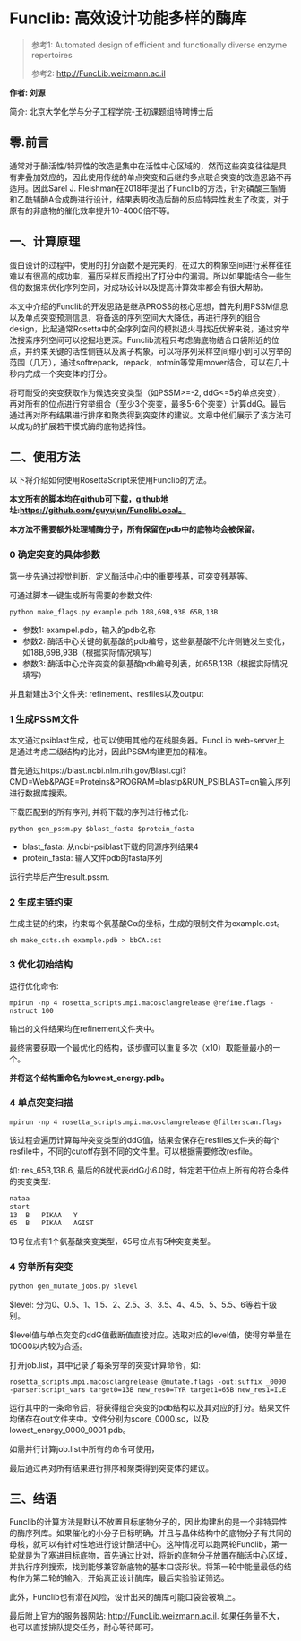 # Funclib: 高效设计功能多样的酶库

>参考1:  Automated design of efficient and functionally diverse enzyme repertoires
>
>参考2: http://FuncLib.weizmann.ac.il

**作者: 刘源** 

简介: 北京大学化学与分子工程学院-王初课题组特聘博士后



## 零.前言

通常对于酶活性/特异性的改造是集中在活性中心区域的，然而这些突变往往是具有非叠加效应的，因此使用传统的单点突变和后继的多点联合突变的改造思路不再适用。因此Sarel J. Fleishman在2018年提出了Funclib的方法，针对磷酸三酯酶和乙酰辅酶A合成酶进行设计，结果表明改造后酶的反应特异性发生了改变，对于原有的非底物的催化效率提升10-4000倍不等。



## 一、计算原理

蛋白设计的过程中，使用的打分函数不是完美的，在过大的构象空间进行采样往往难以有很高的成功率，遍历采样反而挖出了打分中的漏洞。所以如果能结合一些生信的数据来优化序列空间，对成功设计以及提高计算效率都会有很大帮助。

本文中介绍的Funclib的开发思路是继承PROSS的核心思想，首先利用PSSM信息以及单点突变预测信息，将备选的序列空间大大降低，再进行序列的组合design，比起通常Rosetta中的全序列空间的模拟退火寻找近优解来说，通过穷举法搜索序列空间可以挖掘地更深。Funclib流程只考虑酶底物结合口袋附近的位点，并约束关键的活性侧链以及离子构象，可以将序列采样空间缩小到可以穷举的范围（几万），通过softrepack，repack，rotmin等常用mover结合，可以在几十秒内完成一个突变体的打分。

将可耐受的突变获取作为候选突变类型（如PSSM>=-2, ddG<=5的单点突变），再对所有的位点进行穷举组合（至少3个突变，最多5-6个突变）计算ddG。最后通过再对所有结果进行排序和聚类得到突变体的建议。文章中他们展示了该方法可以成功的扩展若干模式酶的底物选择性。



## 二、使用方法

以下将介绍如何使用RosettaScript来使用Funclib的方法。

**本文所有的脚本均在github可下载，github地址:https://github.com/guyujun/FunclibLocal。**

**本方法不需要额外处理辅酶分子，所有保留在pdb中的底物均会被保留。**



### 0 确定突变的具体参数

第一步先通过视觉判断，定义酶活中心中的重要残基，可突变残基等。

可通过脚本一键生成所有需要的参数文件:

```shell
python make_flags.py example.pdb 18B,69B,93B 65B,13B
```

- 参数1: exampel.pdb，输入的pdb名称
- 参数2: 酶活中心关键的氨基酸的pdb编号，这些氨基酸不允许侧链发生变化，如18B,69B,93B（根据实际情况填写）
- 参数3: 酶活中心允许突变的氨基酸pdb编号列表，如65B,13B（根据实际情况填写）



并且新建出3个文件夹: refinement、resfiles以及output



### 1 生成PSSM文件

本文通过psiblast生成，也可以使用其他的在线服务器。FuncLib web-server上是通过考虑二级结构的比对，因此PSSM构建更加的精准。

首先通过https://blast.ncbi.nlm.nih.gov/Blast.cgi?CMD=Web&PAGE=Proteins&PROGRAM=blastp&RUN_PSIBLAST=on输入序列进行数据库搜索。

下载匹配到的所有序列, 并将下载的序列进行格式化:

```shell
python gen_pssm.py $blast_fasta $protein_fasta
```

- blast_fasta: 从ncbi-psiblast下载的同源序列结果4
- protein_fasta: 输入文件pdb的fasta序列

运行完毕后产生result.pssm.



### 2 生成主链约束

生成主链的约束，约束每个氨基酸Cα的坐标，生成的限制文件为example.cst。

```shell
sh make_csts.sh example.pdb > bbCA.cst
```



### 3 优化初始结构

运行优化命令: 

```shell
mpirun -np 4 rosetta_scripts.mpi.macosclangrelease @refine.flags -nstruct 100
```

输出的文件结果均在refinement文件夹中。

最终需要获取一个最优化的结构，该步骤可以重复多次（x10）取能量最小的一个。

**并将这个结构重命名为lowest_energy.pdb。**



### 4 单点突变扫描

```shell
mpirun -np 4 rosetta_scripts.mpi.macosclangrelease @filterscan.flags
```

该过程会遍历计算每种突变类型的ddG值，结果会保存在resfiles文件夹的每个resfile中，不同的cutoff存到不同的文件里。可以根据需要修改resfile。



如: res_65B,13B.6, 最后的6就代表ddG小6.0时，特定若干位点上所有的符合条件的突变类型:

```txt
nataa
start
13	B	PIKAA	Y
65	B	PIKAA	AGIST
```

13号位点有1个氨基酸突变类型，65号位点有5种突变类型。



### 4 穷举所有突变

```python
python gen_mutate_jobs.py $level
```

$level: 分为0、0.5、1、1.5、2、2.5、3、3.5、4、4.5、5、5.5、6等若干级别。

$level值与单点突变的ddG值截断值直接对应。选取对应的level值，使得穷举量在10000以内较为合适。

打开job.list，其中记录了每条穷举的突变计算命令，如:

```shell
rosetta_scripts.mpi.macosclangrelease @mutate.flags -out:suffix _0000 -parser:script_vars target0=13B new_res0=TYR target1=65B new_res1=ILE 
```

运行其中的一条命令后，将获得组合突变的pdb结构以及其对应的打分。结果文件均储存在out文件夹中。文件分别为score_0000.sc，以及lowest_energy_0000_0001.pdb。

如需并行计算job.list中所有的命令可使用，



最后通过再对所有结果进行排序和聚类得到突变体的建议。





## 三、结语

Funclib的计算方法是默认不放置目标底物分子的，因此构建出的是一个非特异性的酶序列库。如果催化的小分子目标明确，并且与晶体结构中的底物分子有共同的母核，就可以有针对性地进行设计酶活中心。这种情况可以跑两轮Funclib，第一轮就是为了塞进目标底物，首先通过比对，将新的底物分子放置在酶活中心区域，并执行序列搜索，找到能够兼容新底物的基本口袋形状。将第一轮中能量最低的结构作为第二轮的输入，开始真正设计酶库，最后实验验证筛选。

此外，Funclib也有潜在风险，设计出来的酶库可能口袋会被填上。



最后附上官方的服务器网站: http://FuncLib.weizmann.ac.il. 如果任务量不大，也可以直接排队提交任务，耐心等待即可。